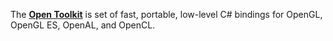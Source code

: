 The [**Open Toolkit**](https://opentk.net/) is set of fast, portable, low-level C# bindings for OpenGL, OpenGL ES, OpenAL, and OpenCL.
